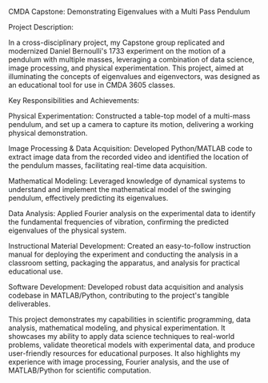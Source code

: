 CMDA Capstone: Demonstrating Eigenvalues with a Multi Pass Pendulum

Project Description:

In a cross-disciplinary project, my Capstone group replicated and modernized Daniel Bernoulli's 1733 experiment on the motion of a pendulum with multiple masses, leveraging a combination of data science, image processing, and physical experimentation. This project, aimed at illuminating the concepts of eigenvalues and eigenvectors, was designed as an educational tool for use in CMDA 3605 classes.

Key Responsibilities and Achievements:

Physical Experimentation: Constructed a table-top model of a multi-mass pendulum, and set up a camera to capture its motion, delivering a working physical demonstration.

Image Processing & Data Acquisition: Developed Python/MATLAB code to extract image data from the recorded video and identified the location of the pendulum masses, facilitating real-time data acquisition.

Mathematical Modeling: Leveraged knowledge of dynamical systems to understand and implement the mathematical model of the swinging pendulum, effectively predicting its eigenvalues.

Data Analysis: Applied Fourier analysis on the experimental data to identify the fundamental frequencies of vibration, confirming the predicted eigenvalues of the physical system.

Instructional Material Development: Created an easy-to-follow instruction manual for deploying the experiment and conducting the analysis in a classroom setting, packaging the apparatus, and analysis for practical educational use.

Software Development: Developed robust data acquisition and analysis codebase in MATLAB/Python, contributing to the project's tangible deliverables.

This project demonstrates my capabilities in scientific programming, data analysis, mathematical modeling, and physical experimentation. It showcases my ability to apply data science techniques to real-world problems, validate theoretical models with experimental data, and produce user-friendly resources for educational purposes. It also highlights my experience with image processing, Fourier analysis, and the use of MATLAB/Python for scientific computation.